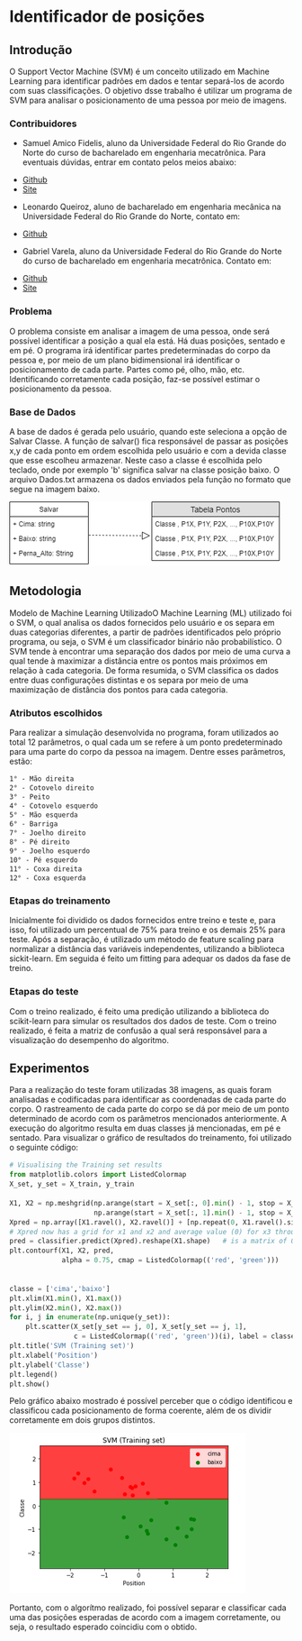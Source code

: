 # Identificador de posições

## Introdução
O Support Vector Machine (SVM) é um conceito utilizado em Machine Learning para identificar padrões em dados e tentar separá-los de acordo com suas classificações. O objetivo dsse trabalho é utilizar um programa de SVM para analisar o posicionamento de uma pessoa por meio de imagens.

### Contribuidores

* Samuel Amico Fidelis, aluno da Universidade Federal do Rio Grande do Norte do curso de bacharelado em engenharia mecatrônica. Para eventuais dúvidas, entrar em contato pelos
meios abaixo:
- [Github](https://github.com/samuelamico/MachineLearning)
- [Site](https://samuelamico.github.io/)

* Leonardo Queiroz, aluno de bacharelado em engenharia mecânica na Universidade Federal do Rio Grande do Norte, contato em:
- [Github](https://github.com/leocqueiroz)

* Gabriel Varela, aluno da Universidade Federal do Rio Grande do Norte do curso de bacharelado em engenharia mecatrônica. Contato em:
- [Github](https://github.com/gabrielvrl)
- [Site](https://gabrielvrl.github.io/)

### Problema
O problema consiste em analisar a imagem de uma pessoa, onde será possível identificar a posição a qual ela está. Há duas posições, sentado e em pé. O programa irá identificar partes predeterminadas do corpo da pessoa e, por meio de um plano bidimensional irá identificar o posicionamento de cada parte. Partes como pé, olho, mão, etc. Identificando corretamente cada posição, faz-se possível estimar o posicionamento da pessoa. 

### Base de Dados
A base de dados é gerada pelo usuário, quando este seleciona a opção de Salvar Classe. A função de salvar() fica responsável de passar as posições x,y de cada ponto em ordem escolhida pelo usuário e com a devida classe que esse escolheu armazenar. Neste caso a classe é escolhida pelo teclado, onde por exemplo 'b' significa salvar na classe posição baixo.
O arquivo Dados.txt armazena os dados enviados pela função no formato que segue na imagem baixo.

![FuncaoSalvarTXT](https://github.com/samuelamico/MachineLearning/blob/master/Graficos/SalvarTabelaPoseEstimation.png)

## Metodologia 

Modelo de Machine Learning UtilizadoO Machine Learning (ML) utilizado foi o SVM, o qual analisa os dados fornecidos pelo usuário e os separa em duas categorias diferentes, a partir de padrões identificados pelo próprio programa, ou seja, o SVM é um classificador binário não probabilístico. O SVM tende à encontrar uma separação dos dados por meio de uma curva a qual tende à maximizar a
distância entre os pontos mais próximos em relação à cada categoria. De forma resumida, o SVM classifica os dados entre duas configurações distintas e os separa por meio de uma maximização de distância dos pontos para cada categoria.

### Atributos escolhidos
Para realizar a simulação desenvolvida no programa, foram utilizados ao total 12 parâmetros, o qual cada um se refere à um ponto predeterminado para uma parte do corpo da pessoa na imagem. Dentre esses parâmetros, estão:
```
1° - Mão direita
2° - Cotovelo direito
3° - Peito
4° - Cotovelo esquerdo
5° - Mão esquerda
6° - Barriga
7° - Joelho direito
8° - Pé direito
9° - Joelho esquerdo
10° - Pé esquerdo
11° - Coxa direita
12° - Coxa esquerda
```
### Etapas do treinamento
Inicialmente foi dividido os dados fornecidos entre treino e teste e, para isso, foi utilizado um percentual de 75% para treino e os demais 25% para teste.
Após a separação, é utilizado um método de feature scaling para normalizar a distância das variáveis independentes, utilizando a biblioteca sickit-learn. Em seguida é feito um fitting para adequar os dados da fase de treino.

### Etapas do teste
Com o treino realizado, é feito uma predição utilizando a biblioteca do scikit-learn para simular os resultados dos dados de teste. Com o treino realizado, é feita a matriz de confusão a qual será responsável para a visualização do desempenho do algoritmo.

## Experimentos 
Para a realização do teste foram utilizadas 38 imagens, as quais foram analisadas e codificadas para identificar as coordenadas de cada parte do corpo. O rastreamento de cada parte do corpo se dá por meio de um ponto determinado de acordo com os parâmetros mencionados anteriormente.
A execução do algoritmo resulta em duas classes já mencionadas, em pé e sentado. 
Para visualizar o gráfico de resultados do treinamento, foi utilizado o seguinte código:
```py
# Visualising the Training set results
from matplotlib.colors import ListedColormap
X_set, y_set = X_train, y_train

X1, X2 = np.meshgrid(np.arange(start = X_set[:, 0].min() - 1, stop = X_set[:, 0].max() + 1, step = 0.01),
                     np.arange(start = X_set[:, 1].min() - 1, stop = X_set[:, 1].max() + 1, step = 0.01))
Xpred = np.array([X1.ravel(), X2.ravel()] + [np.repeat(0, X1.ravel().size) for _ in range(22)]).T
# Xpred now has a grid for x1 and x2 and average value (0) for x3 through x13
pred = classifier.predict(Xpred).reshape(X1.shape)   # is a matrix of 0's and 1's !
plt.contourf(X1, X2, pred,
             alpha = 0.75, cmap = ListedColormap(('red', 'green')))


classe = ['cima','baixo']
plt.xlim(X1.min(), X1.max())
plt.ylim(X2.min(), X2.max())
for i, j in enumerate(np.unique(y_set)):
    plt.scatter(X_set[y_set == j, 0], X_set[y_set == j, 1],
                c = ListedColormap(('red', 'green'))(i), label = classe[j])
plt.title('SVM (Training set)')
plt.xlabel('Position')
plt.ylabel('Classe')
plt.legend()
plt.show()
```
Pelo gráfico abaixo mostrado é possível perceber que o código identificou e classificou cada posicionamento de forma coerente, além de os dividir corretamente em dois grupos distintos.

![Grafico](https://github.com/leocqueiroz/MachineLearning/blob/master/SVM/Imagens/Grafico.PNG)

Portanto, com o algorítmo realizado, foi possível separar e classificar cada uma das posições esperadas de acordo com a imagem corretamente, ou seja, o resultado esperado coincidiu com o obtido.
